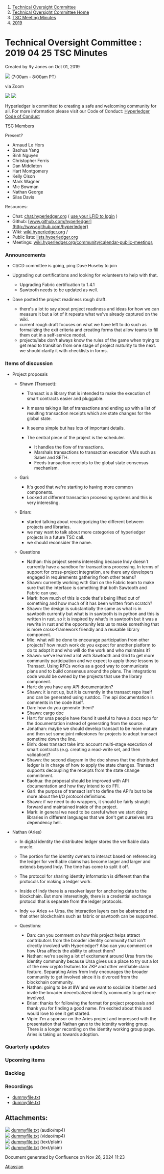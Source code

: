 1. [Technical Oversight Committee](index.html)
2. [Technical Oversight Committee Home](Technical-Oversight-Committee-Home_21430274.html)
3. [TSC Meeting Minutes](TSC-Meeting-Minutes_21448544.html)
4. [2019](2019_21448546.html)

# Technical Oversight Committee : 2019 04 25 TSC Minutes

Created by Ry Jones on Oct 01, 2019

![](plugins/servlet/confluence/placeholder/unknown-macro) (7:00am - 8:00am PT)

via Zoom

![](attachments/21431877/21448548.png?height=250) ![](attachments/21431877/21448549.png?height=250)

Hyperledger is committed to creating a safe and welcoming community for all. For more information please visit our Code of Conduct: [Hyperledger Code of Conduct](https://lf-hyperledger.atlassian.net/wiki/spaces/HYP/pages/19595281/Hyperledger+Code+of+Conduct)

TSC Members

Present?

- Arnaud Le Hors
- Baohua Yang
- Binh Nguyen
- Christopher Ferris
- Dan Middleton
- Hart Montgomery
- Kelly Olson
- Mark Wagner
- Mic Bowman
- Nathan George
- Silas Davis
  

Resources:

- Chat: [chat.hyperledger.org](http://chat.hyperledger.org/) ( [use your LFID to login](https://www.youtube.com/watch?v=EEc4JRyaAoA) )
- Github: [www.github.com/hyperledger](http://www.github.com/hyperledger)
- Wiki: [wiki.hyperledger.org](https://lf-hyperledger.atlassian.net) /
- Public lists: [lists.hyperledger.org](https://lists.hyperledger.org)
- Meetings: [wiki.hyperledger.org/community/calendar-public-meetings](https://lf-hyperledger.atlassian.net/community/calendar-public-meetings)

### Announcements

- CI/CD committee is going, ping Dave Huseby to join
- Upgrading out certifications and looking for volunteers to help with that.
  
  - Upgrading Fabric certification to 1.4.1
  - Sawtooth needs to be updated as well.
- Dave posted the project readiness rough draft.
  
  - there's a lot to say about project readiness and ideas for how we can measure it but a lot of it repeats what we've already captured on the wiki.
  - current rough draft focuses on what we have left to do such as formalizing the exit criteria and creating forms that allow teams to fill them out in a self-service model.
  - projects/labs don't always know the rules of the game when trying to get read to transition from one stage of project maturity to the next. we should clarify it with checklists in forms.

### Items of discussion

- Project proposals
  
  - Shawn (Transact):
    
    - Transact is a library that is intended to make the execution of smart contracts easier and pluggable.
    - It means taking a list of transactions and ending up with a list of resulting transaction receipts which are state changes for the global state.
    - It seems simple but has lots of important details.
    - The central piece of the project is the scheduler.
      
      - It handles the flow of transactions.
      - Marshals transactions to transaction execution VMs such as Saber and SETH.
      - Feeds transaction receipts to the global state consensus mechanism.
  - Gari:
    
    - It's good that we're starting to having more common components.
    - Looked at different transaction processing systems and this is very interesting.
  - Brian:
    
    - started talking about recategorizing the different between projects and libraries.
    - we may want to talk about more categories of hyperledger projects in a future TSC call.
    - we should reconsider the name.
  - Questions
    
    - Nathan: this project seems interesting because Indy doesn't currently have a sandbox for transactions processing. In terms of support for cross-project integration, are there any developers engaged in requirements gathering from other teams?
    - Shawn: currently working with Gari on the Fabric team to make sure that the interface is something that both Sawtooth and Fabric can use.
    - Mark: how much of this is code that's being lifted out of something and how much of it has been written from scratch?
    - Shawn: the design is substantially the same as what is in sawtooth currently but what is in sawtooth is in python and this is written in rust. so it is inspired by what's in sawtooth but it was a rewrite in rust and the opportunity lets us to make something that is more cross-framework friendly and a reusable library component.
    - Mic: what will be done to encourage participation from other projects? how much work do you expect for another platform to do to adopt it and who will do the work and who maintains it?
    - Shawn: we've learned a lot with Sawtooth and Grid to get more community participation and we expect to apply those lessons to Transact. Using RFCs works as a good way to communicate plans and to build consensus around the plans. The integrations code would be owned by the projects that use the library component.
    - Hart: do you have any API documentation?
    - Shawn: it is not up, but it is currently in the transact repo itself and can be generated using rustdoc. The api documentation is comments in the code itself.
    - Dan: how do you generate them?
    - Shawn: cargo doc
    - Hart: for ursa people have found it useful to have a docs repo for the documentation instead of generating from the source.
    - Jonathan: maybe we should develop transact to be more mature and then set some joint milestones for projects to adopt transact sometime down the line.
    - Binh: does transact take into account multi-stage execution of smart contracts (e.g. creating a read-write set, and then validation)?
    - Shawn: the second diagram in the doc shows that the distributed ledger is in charge of how to apply the state changes. Transact supports decoupling the receipts from the state change commitment.
    - Baohua: the proposal should be improved with API documentation and how they intend to do FFI.
    - Gari: the purpose of transact isn't to define the API's but to be more about the I/O protocol definitions.
    - Shawn: if we need to do wrappers, it should be fairly straight forward and maintained inside of the project.
    - Mark: in general we need to be careful when we start doing libraries in different languages that we don't get ourselves into dependency hell.
- Nathan (Aries)
  
  - In digital identity the distributed ledger stores the verifiable data oracle.
  - The portion for the identity owners to interact based on referencing the ledger for verifiable claims has become larger and larger and extends beyond Indy. The time has come to split it off.
  - The protocol for sharing identity information is different than the protocols for making a ledger work.
  - Inside of Indy there is a resolver layer for anchoring data to the blockchain. But more interestingly, there is a credential exchange protocol that is separate from the ledger protocols.
  - Indy ↔ Aries ↔ Ursa. the interaction layers can be abstracted so that other blockchains such as fabric or sawtooth can be supported.
  - Questions:
    
    - Dan: can you comment on how this project helps attract contributors from the broader identity community that isn't directly involved with Hyperledger? Also can you comment on how Ursa affects the ability to attract them?
    - Nathan: we're seeing a lot of excitement around Ursa from the identity community because Ursa gives us a place to try out a lot of the new crypto features for ZKP and other verifiable claim feature. Separating Aries from Indy encourages the broader community to get involved since it is divorced from the blockchain community.
    - Nathan: going to be at IIW and we want to socialize it better and invite the broader decentralized identity community to get more involved.
    - Brian: thanks for following the format for project proposals and thank you for finding a good name. I'm excited about this and would love to see it get started.
    - Vipin: I'm a sponsor on the Aries project and impressed with the presentation that Nathan gave to the identity working group. There is a longer recording on the identity working group page. Aries is taking us towards adoption.

### Quarterly updates

### Upcoming items

### Backlog

### Recordings

- [dummyfile.txt](#)
- [dummyfile.txt](#)

## Attachments:

![](images/icons/bullet_blue.gif) [dummyfile.txt](attachments/21431993/21457382.txt) (audio/mp4)  
![](images/icons/bullet_blue.gif) [dummyfile.txt](attachments/21431993/21457502.txt) (video/mp4)  
![](images/icons/bullet_blue.gif) [dummyfile.txt](attachments/21431993/21448573.txt) (text/plain)  
![](images/icons/bullet_blue.gif) [dummyfile.txt](attachments/21431993/21448572.txt) (text/plain)

Document generated by Confluence on Nov 26, 2024 11:23

[Atlassian](http://www.atlassian.com/)
